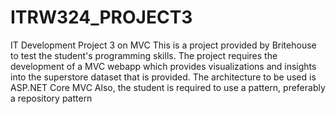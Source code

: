# ITRW324_PROJECT3
IT Development Project 3 on MVC
This is a project provided by Britehouse to test the student's programming skills.
The project requires the development of a MVC webapp which provides visualizations and insights into the superstore dataset that is provided.
The architecture to be used is ASP.NET Core MVC
Also, the student is required to use a pattern, preferably a repository pattern
